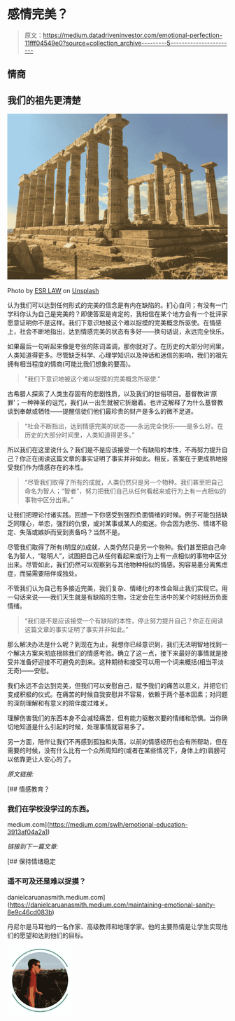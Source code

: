 # 感情完美？

> 原文：<https://medium.datadriveninvestor.com/emotional-perfection-11fff04549e0?source=collection_archive---------5----------------------->

## 情商

## 我们的祖先更清楚

![](img/bfa4d3f9efde5f97d5c2a47a5de0c131.png)

Photo by [ESR LAW](https://unsplash.com/@esrlaw?utm_source=medium&utm_medium=referral) on [Unsplash](https://unsplash.com?utm_source=medium&utm_medium=referral)

认为我们可以达到任何形式的完美的信念是有内在缺陷的。扪心自问；有没有一门学科你认为自己是完美的？即使答案是肯定的，我相信在某个地方会有一个批评家愿意证明你不是这样。我们下意识地被这个难以捉摸的完美概念所驱使。在情感上，社会不断地指出，达到情感完美的状态有多好——换句话说，永远完全快乐。

如果最后一句听起来像是夸张的陈词滥调，那你就对了。在历史的大部分时间里，人类知道得更多。尽管缺乏科学、心理学知识以及神话和迷信的影响，我们的祖先拥有相当程度的情商(可能比我们想象的要高)。

> "我们下意识地被这个难以捉摸的完美概念所驱使."

古希腊人探索了人类生存固有的悲剧性质，以及我们的世俗项目。基督教讲‘原罪’；一种神圣的诅咒，我们从一出生就被它折磨着。也许这解释了为什么基督教谈到奉献或牺牲——提醒信徒们他们最珍贵的财产是多么的微不足道。

> “社会不断指出，达到情感完美的状态——永远完全快乐——是多么好。在历史的大部分时间里，人类知道得更多。”

所以我们在这里说什么？我们是不是应该接受一个有缺陷的本性，不再努力提升自己？你正在阅读这篇文章的事实证明了事实并非如此。相反，答案在于更成熟地接受我们作为情感存在的本性。

> “尽管我们取得了所有的成就，人类仍然只是另一个物种。我们甚至把自己命名为智人；“智者”，努力把我们自己从任何看起来或行为上有一点相似的事物中区分出来。”

让我们把理论付诸实践。回想一下你感受到强烈负面情绪的时候。例子可能包括缺乏同理心，单恋，强烈的仇恨，或对某事或某人的痴迷。你会因为悲伤、情绪不稳定、失落或嫉妒而受到责备吗？当然不是。

尽管我们取得了所有(明显的)成就，人类仍然只是另一个物种。我们甚至把自己命名为智人，“聪明人”，试图把自己从任何看起来或行为上有一点相似的事物中区分出来。尽管如此，我们仍然可以观察到与其他物种相似的情感。狗容易患分离焦虑症，而猫需要陪伴或独处。

不管我们认为自己有多接近完美，我们复杂、情绪化的本性会阻止我们实现它。用一句话来说——我们天生就是有缺陷的生物，注定会在生活中的某个时刻经历负面情绪。

> “我们是不是应该接受一个有缺陷的本性，停止努力提升自己？你正在阅读这篇文章的事实证明了事实并非如此。”

那么解决办法是什么呢？到现在为止，我想你已经意识到，我们无法明智地找到一个解决方案来彻底根除我们的情感考验。确立了这一点，接下来最好的事情就是接受并准备好迎接不可避免的到来。这种期待和接受可以用一个词来概括(相当平淡无奇)——安慰。

我们永远不会达到完美，但我们可以安慰自己，赋予我们的痛苦以意义，并把它们变成积极的仪式。在痛苦的时候自我安慰并不容易，依赖于两个基本因素；对问题的深刻理解和有意义的陪伴度过难关。

理解伤害我们的东西本身不会减轻痛苦，但有能力驱散次要的情绪和恐惧。当你确切地知道是什么引起的时候，处理事情就容易多了。

另一方面，陪伴让我们不再感到孤独和失落。以前的情感经历也会有所帮助，但在需要的时候，没有什么比有一个众所周知的(或者在某些情况下，身体上的)肩膀可以依靠更让人安心的了。

*原文链接:*

[](https://medium.com/swlh/emotional-education-3913af04a2a1) [## 情感教育？

### 我们在学校没学过的东西。

medium.com](https://medium.com/swlh/emotional-education-3913af04a2a1) 

*链接到下一篇文章:*

[](https://danielcaruanasmith.medium.com/maintaining-emotional-sanity-8e9c46cd083b) [## 保持情绪稳定

### 遥不可及还是难以捉摸？

danielcaruanasmith.medium.com](https://danielcaruanasmith.medium.com/maintaining-emotional-sanity-8e9c46cd083b) 

丹尼尔是马耳他的一名作家、高级教师和地理学家。他的主要热情是让学生实现他们的愿望和达到他们的目标。

![](img/a29b584ade460b1798a2101eed338dd3.png)